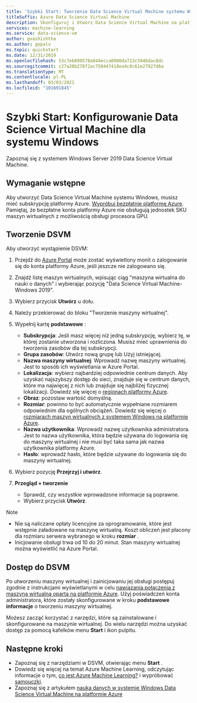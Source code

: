 ```yaml
---
title: 'Szybki Start: Tworzenie Data Science Virtual Machine systemu Windows'
titleSuffix: Azure Data Science Virtual Machine
description: Skonfiguruj i Utwórz Data Science Virtual Machine na platformie Azure na potrzeby analiz i uczenia maszynowego.
services: machine-learning
ms.service: data-science-vm
author: gvashishtha
ms.author: gopalv
ms.topic: quickstart
ms.date: 12/31/2019
ms.openlocfilehash: 53c7eb899578a044ecca0900da722c594bdac8dc
ms.sourcegitcommit: c27a20b278f2ac758447418ea4c8c61e27927d6a
ms.translationtype: MT
ms.contentlocale: pl-PL
ms.lasthandoff: 03/03/2021
ms.locfileid: "101691845"
---
```

# <a name="quickstart-set-up-the-data-science-virtual-machine-for-windows"></a>Szybki Start: Konfigurowanie Data Science Virtual Machine dla systemu Windows

Zapoznaj się z systemem Windows Server 2019 Data Science Virtual Machine.

## <a name="prerequisite"></a>Wymaganie wstępne

Aby utworzyć Data Science Virtual Machine systemu Windows, musisz mieć subskrypcję platformy Azure. [Wypróbuj bezpłatnie platformę Azure](https://azure.com/free).
Pamiętaj, że bezpłatne konta platformy Azure nie obsługują jednostek SKU maszyn wirtualnych z możliwością obsługi procesora GPU.

## <a name="create-your-dsvm"></a>Tworzenie DSVM

Aby utworzyć wystąpienie DSVM:

1. Przejdź do [Azure Portal](https://portal.azure.com) może zostać wyświetlony monit o zalogowanie się do konta platformy Azure, jeśli jeszcze nie zalogowano się.
1. Znajdź listę maszyn wirtualnych, wpisując ciąg "maszyna wirtualna do nauki o danych" i wybierając pozycję "Data Science Virtual Machine-Windows 2019".

1. Wybierz przycisk **Utwórz** u dołu.

1. Należy przekierować do bloku "Tworzenie maszyny wirtualnej".

1. Wypełnij kartę **podstawowe** :
      * **Subskrypcja**: Jeśli masz więcej niż jedną subskrypcję, wybierz tę, w której zostanie utworzona i rozliczona. Musisz mieć uprawnienia do tworzenia zasobów dla tej subskrypcji.
      * **Grupa zasobów**: Utwórz nową grupę lub Użyj istniejącej.
      * **Nazwa maszyny wirtualnej**: Wprowadź nazwę maszyny wirtualnej. Jest to sposób ich wyświetlania w Azure Portal.
      * **Lokalizacja**: wybierz najbardziej odpowiednie centrum danych. Aby uzyskać najszybszy dostęp do sieci, znajduje się w centrum danych, które ma najwięcej z nich lub znajduje się najbliżej fizycznej lokalizacji. Dowiedz się więcej o [regionach platformy Azure](https://azure.microsoft.com/global-infrastructure/regions/).
      * **Obraz**: pozostaw wartość domyślną.
      * **Rozmiar**: powinno to być automatycznie wypełniane rozmiarem odpowiednim dla ogólnych obciążeń. Dowiedz się więcej o [rozmiarach maszyn wirtualnych z systemem Windows na platformie Azure](../../virtual-machines/sizes.md).
      * **Nazwa użytkownika**: Wprowadź nazwę użytkownika administratora. Jest to nazwa użytkownika, która będzie używana do logowania się do maszyny wirtualnej i nie musi być taka sama jak nazwa użytkownika platformy Azure.
      * **Hasło**: wprowadź hasło, które będzie używane do logowania się do maszyny wirtualnej.    
1. Wybierz pozycję **Przejrzyj i utwórz**.
1. **Przegląd + tworzenie**
   * Sprawdź, czy wszystkie wprowadzone informacje są poprawne. 
   * Wybierz przycisk **Utwórz**.


> [!NOTE]
> * Nie są naliczane opłaty licencyjne za oprogramowanie, które jest wstępnie załadowane na maszynę wirtualną. Koszt obliczeń jest płacony dla rozmiaru serwera wybranego w kroku **rozmiar** .
> * Inicjowanie obsługi trwa od 10 do 20 minut. Stan maszyny wirtualnej można wyświetlić na Azure Portal.

## <a name="access-the-dsvm"></a>Dostęp do DSVM

Po utworzeniu maszyny wirtualnej i zainicjowaniu jej obsługi postępuj zgodnie z instrukcjami wyświetlanymi w celu [nawiązania połączenia z maszyną wirtualną opartą na platformie Azure](../../marketplace/azure-vm-create-using-approved-base.md). Użyj poświadczeń konta administratora, które zostały skonfigurowane w kroku **podstawowe informacje** o tworzeniu maszyny wirtualnej. 

Możesz zacząć korzystać z narzędzi, które są zainstalowane i skonfigurowane na maszynie wirtualnej. Do wielu narzędzi można uzyskać dostęp za pomocą kafelków menu **Start** i ikon pulpitu.

<a name="tools"></a>


## <a name="next-steps"></a>Następne kroki

* Zapoznaj się z narzędziami w DSVM, otwierając menu **Start** .
* Dowiedz się więcej na temat Azure Machine Learning, odczytując informacje o tym, [co jest Azure Machine Learning?](../overview-what-is-azure-ml.md) i wypróbować [samouczki](../index.yml).
* Zapoznaj się z artykułem [nauka danych w systemie Windows Data Science Virtual Machine na platformie Azure](./vm-do-ten-things.md)
